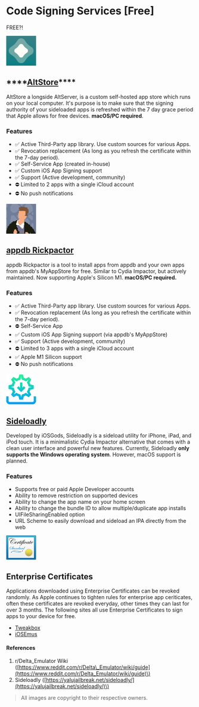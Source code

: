 # Code Signing Services \[Free\]

FREE?!



![AltStore](../.gitbook/assets/altstore_80px.png)

## \*\*\*\*[**AltStore**](https://altstore.io/)\*\*\*\* <a id="features-4"></a>

AltStore a longside AltServer, is a custom self-hosted app store which runs on your local computer. It's purpose is to make sure that the signing authority of your sideloaded apps is refreshed within the 7 day grace period that Apple allows for free devices. **macOS/PC required**. 

### Features‌

* ✅ Active Third-Party app library. Use custom sources for various Apps.
* ✅ Revocation replacement \(As long as you refresh the certificate within the 7-day period\).
* ✅ Self-Service App \(created in-house\)
* ✅ Custom iOS App Signing support
* ✅ Support \(Active development, community\)
* ⛔ Limited to 2 apps with a single iCloud account
* ⛔ No push notifications





![appdb Rickpactor](../.gitbook/assets/rickpactor_80px.png)

## [appdb Rickpactor](https://appdb.to/app/standalone/1900000033)

appdb Rickpactor is a tool to install apps from appdb and your own apps from appdb's MyAppStore for free. Similar to Cydia Impactor, but actively maintained. Now supporting Apple's Silicon M1. **macOS/PC required.**

### Features‌

* ✅ Active Third-Party app library. Use custom sources for various Apps.
* ✅ Revocation replacement \(As long as you refresh the certificate within the 7-day period\).
* ⛔ Self-Service App
* ✅ Custom iOS App Signing support \(via appdb's MyAppStore\)
* ✅ Support \(Active development, community\)
* ⛔ Limited to 3 apps with a single iCloud account
* ✅ Apple M1 Silicon support
* ⛔ No push notifications





![Sideloadly](../.gitbook/assets/sideloadly_80px.png)

## [Sideloadly](https://iosgods.com/topic/130167-introducing-sideloadly-working-cydia-impactor-alternative/)

Developed by iOSGods, Sideloadly is a sideload utility for iPhone, iPad, and iPod touch. It is a minimalistic Cydia Impactor alternative that comes with a clean user interface and powerful new features. Currently, Sideloadly **only supports the Windows operating system**. However, macOS support is planned.

### Features

* Supports free or paid Apple Developer accounts
* Ability to remove restriction on supported devices
* Ability to change the app name on your home screen
* Ability to change the bundle ID to allow multiple/duplicate app installs
* UIFileSharingEnabled option
* URL Scheme to easily download and sideload an IPA directly from the web





![Enterprise Certificates](../.gitbook/assets/apple_cert_80px.png)

## Enterprise Certificates

Applications downloaded using Enterprise Certificates can be revoked randomly. As Apple continues to tighten rules for enterprise app ceriticates, often these certificates are revoked everyday, other times they can last for over 3 months. The following sites all use Enterprise Certificates to sign apps to your device for free.

* [Tweakbox](https://www.tweakboxapp.com/)
* [iOSEmus](https://iosem.us/)





#### References

1. r/Delta\_Emulator Wiki \([https://www.reddit.com/r/Delta\_Emulator/wiki/guide](https://www.reddit.com/r/Delta_Emulator/wiki/guide)\)
2. Sideloadly \([https://yalujailbreak.net/sideloadly/](https://yalujailbreak.net/sideloadly/)\)



> All images are copyright to their respective owners.

